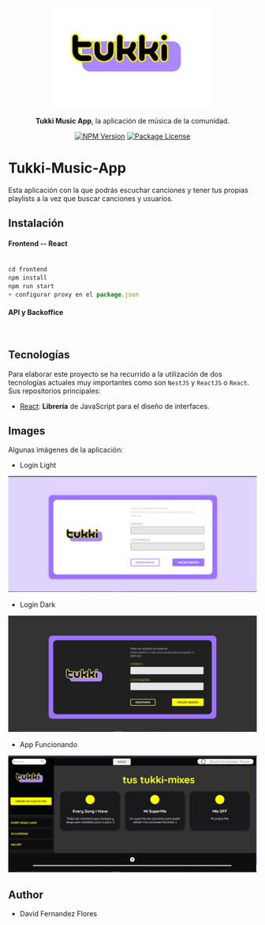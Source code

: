 <p align="center">
  <a href="" target="blank"><img src="./frontend/public/tukki.png" width="320" alt="Nest Logo" /></a>
</p>

<p align="center" ><b>Tukki Music App</b>, la aplicación de música de la comunidad.</p>

<p align="center">
    <a href="https://www.npmjs.com/~nestjscore" target="_blank"><img src="https://img.shields.io/npm/v/@nestjs/core.svg" alt="NPM Version" /></a>
    <a href="https://www.npmjs.com/~nestjscore" target="_blank"><img src="https://img.shields.io/npm/l/@nestjs/core.svg" alt="Package License" /></a>
</p>

# Tukki-Music-App

Esta aplicación con la que podrás escuchar canciones y tener tus propias playlists a la vez que buscar canciones y usuarios.

## Instalación

#### Frontend -- React
```javascript

cd frontend
npm install
npm run start
+ configurar proxy en el package.json

```

#### API y Backoffice

```javascript



```


## Tecnologías

Para elaborar este proyecto se ha recurrido a la utilización de dos tecnologías actuales muy importantes como son `NestJS` y `ReactJS` o `React`.
Sus repositorios principales:

-  [React](https://github.com/facebook/react): **Librería** de JavaScript para el diseño de interfaces.


## Images

Algunas imágenes de la aplicación:

 -  Login Light

![Login Light](./assets/login-light.JPG)

 -  Login Dark

![Login Dark](./assets/login-dark.JPG)

 -  App Funcionando

![App](./assets/app-3.JPG)

## Author

 -  David Fernandez Flores
